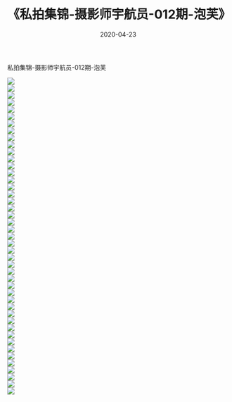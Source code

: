 ﻿---
layout: post
title:  《私拍集锦-摄影师宇航员-012期-泡芙》
date:   2020-04-23
img: http://imgx.orgx.ga/漏D/网络美图/2020/私拍集锦-摄影师宇航员-012期-泡芙/000.jpg
categories: [美女, 清纯, 唯美]
---

私拍集锦-摄影师宇航员-012期-泡芙

  ![](http://imgx.orgx.ga/漏D/网络美图/2020/私拍集锦-摄影师宇航员-012期-泡芙/001.jpg) <br> ![](http://imgx.orgx.ga/漏D/网络美图/2020/私拍集锦-摄影师宇航员-012期-泡芙/002.jpg) <br> ![](http://imgx.orgx.ga/漏D/网络美图/2020/私拍集锦-摄影师宇航员-012期-泡芙/003.jpg) <br> ![](http://imgx.orgx.ga/漏D/网络美图/2020/私拍集锦-摄影师宇航员-012期-泡芙/004.jpg) <br> ![](http://imgx.orgx.ga/漏D/网络美图/2020/私拍集锦-摄影师宇航员-012期-泡芙/005.jpg) <br> ![](http://imgx.orgx.ga/漏D/网络美图/2020/私拍集锦-摄影师宇航员-012期-泡芙/006.jpg) <br> ![](http://imgx.orgx.ga/漏D/网络美图/2020/私拍集锦-摄影师宇航员-012期-泡芙/007.jpg) <br> ![](http://imgx.orgx.ga/漏D/网络美图/2020/私拍集锦-摄影师宇航员-012期-泡芙/008.jpg) <br> ![](http://imgx.orgx.ga/漏D/网络美图/2020/私拍集锦-摄影师宇航员-012期-泡芙/009.jpg) <br> ![](http://imgx.orgx.ga/漏D/网络美图/2020/私拍集锦-摄影师宇航员-012期-泡芙/010.jpg) <br> ![](http://imgx.orgx.ga/漏D/网络美图/2020/私拍集锦-摄影师宇航员-012期-泡芙/011.jpg) <br> ![](http://imgx.orgx.ga/漏D/网络美图/2020/私拍集锦-摄影师宇航员-012期-泡芙/012.jpg) <br> ![](http://imgx.orgx.ga/漏D/网络美图/2020/私拍集锦-摄影师宇航员-012期-泡芙/013.jpg) <br> ![](http://imgx.orgx.ga/漏D/网络美图/2020/私拍集锦-摄影师宇航员-012期-泡芙/014.jpg) <br> ![](http://imgx.orgx.ga/漏D/网络美图/2020/私拍集锦-摄影师宇航员-012期-泡芙/015.jpg) <br> ![](http://imgx.orgx.ga/漏D/网络美图/2020/私拍集锦-摄影师宇航员-012期-泡芙/016.jpg) <br> ![](http://imgx.orgx.ga/漏D/网络美图/2020/私拍集锦-摄影师宇航员-012期-泡芙/017.jpg) <br> ![](http://imgx.orgx.ga/漏D/网络美图/2020/私拍集锦-摄影师宇航员-012期-泡芙/018.jpg) <br> ![](http://imgx.orgx.ga/漏D/网络美图/2020/私拍集锦-摄影师宇航员-012期-泡芙/019.jpg) <br> ![](http://imgx.orgx.ga/漏D/网络美图/2020/私拍集锦-摄影师宇航员-012期-泡芙/020.jpg) <br> ![](http://imgx.orgx.ga/漏D/网络美图/2020/私拍集锦-摄影师宇航员-012期-泡芙/021.jpg) <br> ![](http://imgx.orgx.ga/漏D/网络美图/2020/私拍集锦-摄影师宇航员-012期-泡芙/022.jpg) <br> ![](http://imgx.orgx.ga/漏D/网络美图/2020/私拍集锦-摄影师宇航员-012期-泡芙/023.jpg) <br> ![](http://imgx.orgx.ga/漏D/网络美图/2020/私拍集锦-摄影师宇航员-012期-泡芙/024.jpg) <br> ![](http://imgx.orgx.ga/漏D/网络美图/2020/私拍集锦-摄影师宇航员-012期-泡芙/025.jpg) <br> ![](http://imgx.orgx.ga/漏D/网络美图/2020/私拍集锦-摄影师宇航员-012期-泡芙/026.jpg) <br> ![](http://imgx.orgx.ga/漏D/网络美图/2020/私拍集锦-摄影师宇航员-012期-泡芙/027.jpg) <br> ![](http://imgx.orgx.ga/漏D/网络美图/2020/私拍集锦-摄影师宇航员-012期-泡芙/028.jpg) <br> ![](http://imgx.orgx.ga/漏D/网络美图/2020/私拍集锦-摄影师宇航员-012期-泡芙/029.jpg) <br> ![](http://imgx.orgx.ga/漏D/网络美图/2020/私拍集锦-摄影师宇航员-012期-泡芙/030.jpg) <br> ![](http://imgx.orgx.ga/漏D/网络美图/2020/私拍集锦-摄影师宇航员-012期-泡芙/031.jpg) <br> ![](http://imgx.orgx.ga/漏D/网络美图/2020/私拍集锦-摄影师宇航员-012期-泡芙/032.jpg) <br> ![](http://imgx.orgx.ga/漏D/网络美图/2020/私拍集锦-摄影师宇航员-012期-泡芙/033.jpg) <br> ![](http://imgx.orgx.ga/漏D/网络美图/2020/私拍集锦-摄影师宇航员-012期-泡芙/034.jpg) <br> ![](http://imgx.orgx.ga/漏D/网络美图/2020/私拍集锦-摄影师宇航员-012期-泡芙/035.jpg) <br> ![](http://imgx.orgx.ga/漏D/网络美图/2020/私拍集锦-摄影师宇航员-012期-泡芙/036.jpg) <br> ![](http://imgx.orgx.ga/漏D/网络美图/2020/私拍集锦-摄影师宇航员-012期-泡芙/037.jpg) <br> ![](http://imgx.orgx.ga/漏D/网络美图/2020/私拍集锦-摄影师宇航员-012期-泡芙/038.jpg) <br> ![](http://imgx.orgx.ga/漏D/网络美图/2020/私拍集锦-摄影师宇航员-012期-泡芙/039.jpg) <br> ![](http://imgx.orgx.ga/漏D/网络美图/2020/私拍集锦-摄影师宇航员-012期-泡芙/040.jpg) <br> ![](http://imgx.orgx.ga/漏D/网络美图/2020/私拍集锦-摄影师宇航员-012期-泡芙/041.jpg) <br> ![](http://imgx.orgx.ga/漏D/网络美图/2020/私拍集锦-摄影师宇航员-012期-泡芙/042.jpg) <br> ![](http://imgx.orgx.ga/漏D/网络美图/2020/私拍集锦-摄影师宇航员-012期-泡芙/043.jpg) <br> ![](http://imgx.orgx.ga/漏D/网络美图/2020/私拍集锦-摄影师宇航员-012期-泡芙/044.jpg) <br> ![](http://imgx.orgx.ga/漏D/网络美图/2020/私拍集锦-摄影师宇航员-012期-泡芙/045.jpg) <br>